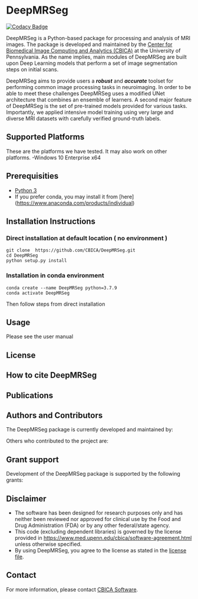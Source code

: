 # DeepMRSeg

[![Codacy Badge](https://api.codacy.com/project/badge/Grade/abb2c20d73ed464180494bf2fed3f0eb)](https://app.codacy.com/gh/CBICA/DeepMRSeg?utm_source=github.com&utm_medium=referral&utm_content=CBICA/DeepMRSeg&utm_campaign=Badge_Grade_Settings)

DeepMRSeg is a Python-based package for processing and analysis of MRI images. The package is developed and maintained by the [Center for Biomedical Image Computing and Analytics (CBICA)](https://www.cbica.upenn.edu/) at the University of Pennsylvania. As the name implies, main modules of DeepMRSeg are built upon Deep Learning models that perform a set of image segmentation steps on initial scans.

DeepMRSeg aims to provide users a ***robust*** and ***accurate*** toolset for performing common image processing tasks in neuroimaging. In order to be able to meet these challenges DeepMRSeg uses a modified UNet architecture that combines an ensemble of learners. A second major feature of DeepMRSeg is the set of pre-trained models provided for various tasks. Importantly, we applied intensive model training using very large and diverse MRI datasets with carefully verified ground-truth labels.  

## Supported Platforms
These are the platforms we have tested. It may also work on other platforms.
-Windows 10 Enterprise x64

## Prerequisities
- [Python 3](https://www.python.org/downloads/)
- If you prefer conda, you may install it from [here] (https://www.anaconda.com/products/individual)

## Installation Instructions

### Direct installation at default location ( no environment )
```
git clone  https://github.com/CBICA/DeepMRSeg.git
cd DeepMRSeg
python setup.py install
```

### Installation in conda environment

```
conda create --name DeepMRSeg python=3.7.9
conda activate DeepMRSeg
```
Then follow steps from direct installation

## Usage

Please see the user manual

## License

## How to cite DeepMRSeg

## Publications

## Authors and Contributors

The DeepMRSeg package is currently developed and maintained by:

Others who contributed to the project are:

## Grant support

Development of the DeepMRSeg package is supported by the following grants:

## Disclaimer
-   The software has been designed for research purposes only and has neither been reviewed nor approved for clinical use by the Food and Drug Administration (FDA) or by any other federal/state agency.
-   This code (excluding dependent libraries) is governed by the license provided in https://www.med.upenn.edu/cbica/software-agreement.html unless otherwise specified.
-   By using DeepMRSeg, you agree to the license as stated in the [license file](https://github.com/CBICA/DeepMRSeg/blob/main/LICENSE).

## Contact
For more information, please contact <a href="mailto:software@cbica.upenn.edu">CBICA Software</a>.
